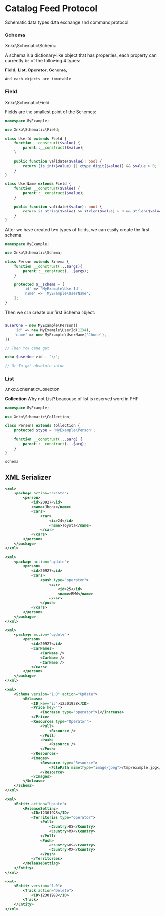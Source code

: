 # Catalog Feed Protocol

Schematic data types data exchange and command protocol

### Schema

Xnko\Schematic\Schema

A schema is a dictionary-like object that has properties, each property can currently be of the following 4 types:

**Field**,
**List**,
**Operator**,
**Schema**,

`And each objects are immutable`

### Field

Xnko\Schematic\Field

Fields are the smallest point of the Schemes:


```php
namespace MyExample;

use Xnko\Schematic\Field;

class UserId extends Field {
    function __construct($value) {
        parent::__construct($value);
    }

    public function validate($value): bool {
        return (is_int($value) || ctype_digit($value)) && $value > 0;
    }
}

class UserName extends Field {
    function __construct($value) {
        parent::__construct($value);
    }

    public function validate($value): bool {
        return is_string($value) && strlen($value) > 0 && strlen($value) < 255;
    }
}
```


After we have created two types of fields, we can easily create the first schema.


```php
namespace MyExample;

use Xnko\Schematic\Schema;

class Person extends Schema {
    function __construct(...$args){
        parent::__construct(...$args);
    }

    protected $__schema = [
        'id' => 'MyExample\UserId',
        'name' => 'MyExample\UserName',
    ];
}
```


Then we can create our first Schema object:

```php

$userOne = new MyExample\Person([
    'id' => new MyExample\UserId(1234),
    'name' => new MyExample\UserName('Jhone'),
])

// Then You cane get 

echo $userOne->id . "\n";

// Or To get absolute value 

```

### List

Xnko\Schematic\Collection

__Collection__ Why not List? beacouse of list is reserved word in PHP



```php
namespace MyExample;

use Xnko\Schematic\Collection;

class Persons extends Collection {
    protected $type = 'MyExample\Person';

    function __construct(...$arg) {
        parent::__construct(...$arg);
    }
}

schema

```

## XML Serializer


```xml
<xml>
    <package action="create">
        <person>
            <id>20927</id>
            <name>Jhone</name>
            <cars>
                <car>
                    <id>24</id>
                    <name>Toyota</name>
                </car>
            </cars>
        </person>
    </package>
</xml>
```



```xml
<xml>
    <package action="update">
        <person>
            <id>20927</id>
            <cars>
                <push type="operator">
                    <car>
                        <id>25</id>
                        <name>BMW</name>
                    </car>
                </push>
            </cars>
        </person>
    </package>
</xml>
```



```xml
<xml>
    <package action="update">
        <person>
            <id>20927</id>
            <carNames>
                <CarName />
                <CarName />
                <CarName />
            </cars>
        </person>
    </package>
</xml>
```


```xml
<xml>
    <Schema version="1.0" action="Update">
        <Release>
            <ID key="id">12301928</ID>
            <Price key="">
                <Increase type="operator">1</Increase>
            </Price>
            <Resources type="Operator">
                <Pull>
                    <Resource />
                </Pull>
                <Push>
                    <Resource />
                </Push>
            </Resources>
            <Images>
                <Resource type="Resource">
                    <FilePath mimetType="image/jpeg">/tmp/example.jpg</FilePath>
                </Resource>
            </Images>
        </Release>
    </Schema>
</xml>
```

```xml
<xml>
    <Entity action="Update">
        <ReleaseSetting>
            <ID>12301928</ID>
            <Territories type="operator">
                <Pull>
                    <Country>US</Country>
                    <Country>MX</Country>
                </Pull>
                <Push>
                    <Country>US</Country>
                    <Country>MX</Country>
                </Push>
            </Territories>
        </ReleaseSetting>
    </Entity>
</xml>
```

```xml
<xml>
    <Entity version="1.0">
        <Track action="Delete">
            <ID>12301928</ID>
        <Track>
    </Entity>
</xml>
```

